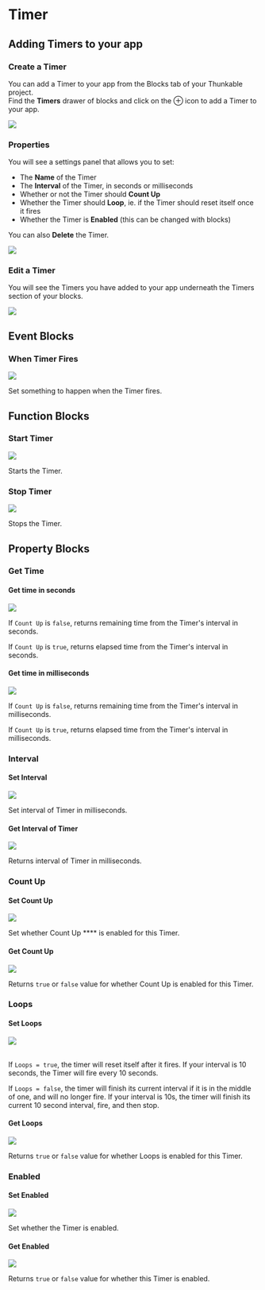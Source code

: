 # Timer

## Adding Timers to your app

### Create a Timer

You can add a Timer to your app from the Blocks tab of your Thunkable project.\
Find the **Timers** drawer of blocks and click on the ⊕ icon to add a Timer to your app.

![](.gitbook/assets/timers.png)

### Properties

You will see a settings panel that allows you to set:

* The **Name** of the Timer
* The **Interval** of the Timer, in seconds or milliseconds
* Whether or not the Timer should **Count Up**
* Whether the Timer should **Loop**, ie. if the Timer should reset itself once it fires
* Whether the Timer is **Enabled** (this can be changed with blocks)

You can also **Delete** the Timer.

![](.gitbook/assets/timerdialouge.png)

### Edit a Timer

You will see the Timers you have added to your app underneath the Timers section of your blocks.

![](.gitbook/assets/timers-menu.png)

## Event Blocks

### When Timer Fires

![](.gitbook/assets/whentimerfires.png)

Set something to happen when the Timer fires.

## Function Blocks

### Start Timer

![](.gitbook/assets/timst.png)

Starts the Timer.

### Stop Timer

![](.gitbook/assets/timstop.png)

Stops the Timer.

## Property Blocks

### Get Time

#### Get time in seconds

![](.gitbook/assets/gets.png)

If `Count Up` is `false`, returns remaining time from the Timer's interval in seconds.

If `Count Up` is `true`, returns elapsed time from the Timer's interval in seconds.

#### Get time in milliseconds

![](.gitbook/assets/getms.png)

If `Count Up` is `false`, returns remaining time from the Timer's interval in milliseconds.

If `Count Up` is `true`, returns elapsed time from the Timer's interval in milliseconds.

### Interval

#### Set Interval

![](.gitbook/assets/setint.png)

Set interval of Timer in milliseconds.

#### Get Interval of Timer

![](.gitbook/assets/getint.png)

Returns interval of Timer in milliseconds.

### Count Up

#### Set Count Up

![](.gitbook/assets/setcount.png)

Set whether Count Up **** is enabled for this Timer.

#### Get Count Up

![](.gitbook/assets/getcount.png)

Returns `true` or `false` value for whether Count Up is enabled for this Timer.

### Loops

#### Set Loops

![](.gitbook/assets/setloops.png)

\
If `Loops = true`, the timer will reset itself after it fires. If your interval is 10 seconds, the Timer will fire every 10 seconds.‌

If `Loops = false`, the timer will finish its current interval if it is in the middle of one, and will no longer fire. If your interval is 10s, the timer will finish its current 10 second interval, fire, and then stop.

#### Get Loops

![](.gitbook/assets/getloops.png)

Returns `true` or `false` value for whether Loops is enabled for this Timer.

### Enabled

#### Set Enabled

![](.gitbook/assets/setenabled.png)

Set whether the Timer is enabled.

#### Get Enabled

![](.gitbook/assets/screen-shot-2021-04-12-at-8.52.24-am.png)

Returns `true` or `false` value for whether this Timer is enabled.
